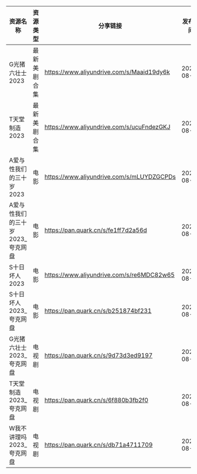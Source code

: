 | 资源名称                | 资源类型   | 分享链接                                      | 发布时间       |
| ------------------- | ------ | ----------------------------------------- | ---------- |
| G光猪六壮士2023          | 最新美剧合集 | https://www.aliyundrive.com/s/Maaid19dy6k | 2023-08-19 |
| T天堂制造2023           | 最新美剧合集 | https://www.aliyundrive.com/s/ucuFndezGKJ | 2023-08-19 |
| A爱与性我们的三十岁2023      | 电影     | https://www.aliyundrive.com/s/mLUYDZGCPDs | 2023-08-19 |
| A爱与性我们的三十岁2023_夸克网盘 | 电影     | https://pan.quark.cn/s/fe1ff7d2a56d       | 2023-08-19 |
| S十日坏人2023           | 电影     | https://www.aliyundrive.com/s/re6MDC82w65 | 2023-08-19 |
| S十日坏人2023_夸克网盘      | 电影     | https://pan.quark.cn/s/b251874bf231       | 2023-08-19 |
| G光猪六壮士2023_夸克网盘     | 电视剧    | https://pan.quark.cn/s/9d73d3ed9197       | 2023-08-19 |
| T天堂制造2023_夸克网盘      | 电视剧    | https://pan.quark.cn/s/6f880b3fb2f0       | 2023-08-19 |
| W我不讲理吗2023_夸克网盘     | 电视剧    | https://pan.quark.cn/s/db71a4711709       | 2023-08-19 |
